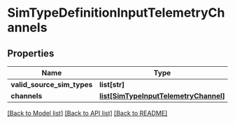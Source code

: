 # SimTypeDefinitionInputTelemetryChannels


## Properties
Name | Type | Description | Notes
------------ | ------------- | ------------- | -------------
**valid_source_sim_types** | **list[str]** |  | 
**channels** | [**list[SimTypeInputTelemetryChannel]**](SimTypeInputTelemetryChannel.md) |  | 

[[Back to Model list]](../README.md#documentation-for-models) [[Back to API list]](../README.md#documentation-for-api-endpoints) [[Back to README]](../README.md)


